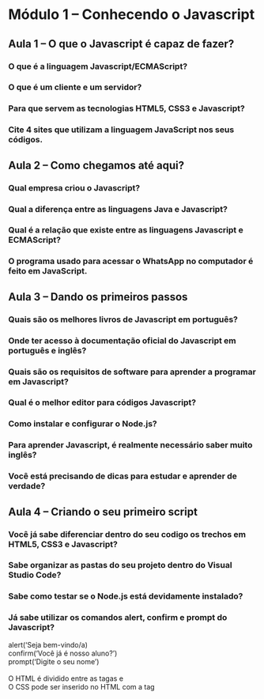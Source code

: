 # Módulo 1 – Conhecendo o Javascript

## Aula 1 – O que o Javascript é capaz de fazer?

### O que é a linguagem Javascript/ECMAScript?
### O que é um cliente e um servidor?
### Para que servem as tecnologias HTML5, CSS3 e Javascript?
### Cite 4 sites que utilizam a linguagem JavaScript nos seus códigos.


## Aula 2 – Como chegamos até aqui?

### Qual empresa criou o Javascript?
### Qual a diferença entre as linguagens Java e Javascript?
### Qual é a relação que existe entre as linguagens Javascript e ECMAScript?
### O programa usado para acessar o WhatsApp no computador é feito em JavaScript.


## Aula 3 – Dando os primeiros passos

### Quais são os melhores livros de Javascript em português?
### Onde ter acesso à documentação oficial do Javascript em português e inglês?
### Quais são os requisitos de software para aprender a programar em Javascript?
### Qual é o melhor editor para códigos Javascript?
### Como instalar e configurar o Node.js?
### Para aprender Javascript, é realmente necessário saber muito inglês?
### Você está precisando de dicas para estudar e aprender de verdade?


## Aula 4 – Criando o seu primeiro script

### Você já sabe diferenciar dentro do seu codigo os trechos em HTML5, CSS3 e Javascript?
### Sabe organizar as pastas do seu projeto dentro do Visual Studio Code?
### Sabe como testar se o Node.js está devidamente instalado?

### Já sabe utilizar os comandos alert, confirm e prompt do Javascript?

alert(‘Seja bem-vindo/a)
<br>confirm(‘Você já é nosso aluno?’)
<br>prompt(‘Digite o seu nome’)
<br>
<br>O HTML é dividido entre as tagas <head> e <body>
<br>O CSS pode ser inserido no HTML com a tag <style>
<br>O JavaScript pode ser inserido no HTML com a tag <script>

# Módulo 2 – Comandos Básicos do Javascript

## Aula 5 – Variáveis e Tipos Primitivos

### Como criar comentários?

//            → uma única linha de código
<br>/*    
<br>*/    → mais de uma linha de código

### O que são variáveis?

A memória do computador tem espaços delimitados para receber valores (assim como vagas no estacionamento).

### Como declarar variáveis no Javascript?

A vaga a1 = carro1
<br>(leia: a vaga a1 recebe o carro1)
<br>a1 = carro2
<br>(o carro1 saiu e entrou o carro2)
<br>a1 = null
<br>(a vaga está nula)
<br>
<br>var n1 = 5      → int: número inteiro
<br>var n2 = 8.5    → float: número real
<br>var n3 = 15     → int: número inteiro
<br>
<br>var s1 = “São Paulo”
<br>var s2 = ‘Lumpa’
<br>var s3 = `Janeiro`

### Regras para nomear as variáveis

<ul>
  <li>Podem começar com letra, $ ou _</li>
  <li>Não podem começar com números</li>
  <li>É possível usar letras ou números</li>
  <li>É possível usar acentos e símbolos</li>
  <li>Não podem conter espaços</li>
  <li>Não podem ser palavras reservadas</li>
</ul>

### Para entrar no Node, você vai precisar entrar no VS Code e digitar “crtl + shift + `” 

<ul>
  <li>digitar: node</li>
  <li>para limpar tela: ctrl + l</li>
  <li>para sair: .exit</li>
</ul>

### Quais são os tipos primitivos do Javascript?

#### Os tipos primordiais:

<ul>
  <li>Number:   5     18    -12    3.14</li>
  <li>String: “Google”    ‘Javascript’    `Maria`    ‘12553-120’</li>
  <li>Boolean: true     false</li>
</ul>
  
#### Outros tipos:

<ul> 
  <li>Tipos internos de Number:</li>
      <ul> 
        <li>Infinity</li>
        <li>NaN (not a number)</li>
      </ul>
  <li>Null</li>
  <li>Undefined</li>
  <li>Tipo interno de Object</li>
      <ul> 
        <li>Array</li>
      </ul>
  <li>Function</li>
</ul>
 
### Como conferir qual o tipo da variável que foi declarada?

typeof  → saber qual é o tipo da variavel
<br>Colocar no terminal (Node): 
<br>var num = 200
<br>typeof num

### Consegue entender o que significa colocar um valor null dentro de uma variável em Javascript?

Null é representa um valor nulo ou vazio, e aponta para um objeto inexistente.

  
## Aula 6 – Tratamento de dados

### Como guardar o resultado de um prompt dentro de uma variável?

var nome = prompt(‘Qual é o seu nome’)

### Concatenação: para juntar a string com a variável
alert(‘É um prazer te conhecer, ‘ + nome)  

### Como somar variáveis?
var num1 = prompt(‘Digite um número: ‘)
<br>var num2 = prompt(‘Digite outro número: ‘)
<br>var sum = num1 + num2
<br>alert(‘A soma dos valores é “ + sum)

### Como manipular dados e fazer a conversão?

O sinal de + serve tanto para somar quanto para concatenar:
- soma: number + number
- concatenar: string + string

O prompt retorna, por padrão, uma string. Então é preciso converter as variáveis num1 e num2 para number.

### Como converter String para Número em JavaScript?

Para converter string → número:
- Number.parseInt(n): converte para número inteiro
- Number.parseFloat(n): converte para número real

Na versão atualizada do Javascript, ele faz a conversão de forma automática: Number(n)

### Como converter Número para String em JavaScript?

Para converter número → string:
- String(n)
- n.toString()


var s = ‘JavaScript’
- ‘Eu estou aprendendo s’              // não faz interpolação
- ‘Eu estou aprendendo ‘ + s           // usa concatenação
- `Eu estou aprendendo ${s}`           // usa template string

### Interpolação (Template string)
- Nova forma de criar strings e tornar o seu código um pouco mais legível
- `O aluno ${nome} com ${idade} tirou a nota ${nota} ` 

### Formatando strings:

var s = ‘Javascript’
- s.lenght              → quantos caracteres a string tem
- s.toUpperCase()       → tudo para maiúsculas
- s.toLowerCase()       → tudo para minúsculas

### Consegue formatar um número para que ele se pareça com um valor monetário?

Exemplo:
<body>
  <script>
	var nome = prompt("Qual é o seu nome?")

//o prompt recebe o valor em string, entao voce precisa converter a string para numero real (float)
	
	var saldo = Number.parseFloat(prompt("Quanto quer depositar?"))
  		document.write(`Olá, ${nome}! <br> Seu nome tem ${nome.length} letras.<br>`)
  		document.write(`Seu nome em maiúsculas é ${nome.toUpperCase()}.<br>`)
  
  //transformar para Reais
	
	saldoFixado = saldo.toLocaleString("pt-BR", {style: "currency", currency: "BRL"})

  	
	document.write(`Depósito realizado. <br> Agora seu saldo é de ${saldoFixado}.`)
  
//coloca duas casas decimais e troca o ponto pela vírgula para ficar em reais
//saldoFixado = saldo.toFixed(2).replace(".", ",")

  </script>
</body>

## Aula 7 – Operadores (parte 1)
	
Quais são os operadores do Javascript?

### Aritméticos
3 + 2 → 5
<br>3 - 2→ 5
<br>3 * 2→ 6
<br>3 / 2→ 1.5
<br>3 % 2→ 1
<br>3 ** 2→ 9

### Atribuição
var a = 5 + 3    →8
<br>var b = a % 5  → 3 
<br>var c = 5 * c ** 2 → 45
<br>var d = 10 – a / 2  → 6
<br>var e = 6 * 2 / d → 2
<br>var f = b % e + 4 / e → 3

#### Auto-atribuições

var n = 3 → n = 3

<br>n = n + 3 → n = 7
<br>n = n – 5 → n = 2

#### Simplificando as operações

n = n + 3 → n+= 3
<br>n = n – 5 → n -= 5 

### Qual a ordem de precedência dos operadores em JavaScript?

Parêntesis, potência, multiplicação, divisão, resto, adição, subtração.
<br>5 + 3 / 2 → 5 + (3 / 2) → 6.5

### Como usar os operadores de incremento (pré-incremento e pós-incremento) no JavaScript?

#### Pré-incremento
var x = 5
<br>x = x + 1 → x++ → 6
<br>x = x – 1 →  x--  → 5

#### Pós-incremento
var x = 4
<br>x = x + 1 → ++x → 5
<br>x = x – 1 →  --x  → 4

## Aula 8 – Operadores (parte 2)
	
### Relacionais
- >   → maior
- <    → menor
- >=  → maior ou igual
- <=  → menor ou igual
- ==  → igual
- !=   → diferente

#### Exemplos:
preço >= 200.50
<br>idade < 18
<br>curso == ‘Javascript’
<br>n1 != n2

#### Identidade:
5 == 5    → true
<br>5 == ‘5’  → true (é igual? O valor é igual.)
<br>5 === ‘5’  → falso (é idêntico? O valor e tipo não são iguais.)
<br>5 === ‘5’  → true (é idêntico? O valor e tipo são iguais.)

### Lógicos

#### !  → negação

! true →false
<br>! false → true

#### &&  → conjunção (E)

true && true → true
<br>true && false → false
<br>false && true → false
<br>false && false → false
<br>
<br>A condição só me satisfaz se as duas forem verdadeiras.

#### ||  → disjunção (OU)

true && true → true
<br>true && false → true
<br>false && true → true
<br>false && false → false
<br>
<br>A condição me satisfaz se pelo menos um for verdadeiro.

##### Exemplo 1:
var a = 5
<br>var b = 8
<br>
<br>a > b && b % 2 == 0 
<br>false  &&  true → false
<br>
<br>a < b || b / 2 == 2 
<br>true  ||  false → true

#### Exemplo 2:
idade >= 15 && idade <= 17
<br>estado == ‘RJ’ || estado == ‘SP’
<br>salario > 2500 && sexo != ‘masculino’

### Ordem de precedência das operações

<br>Primeiro ele faz os operadores aritméticos, depois relacionais e depois lógicos.
<br>Primeiro ele faz o NÃO, depois o E, depois o OU. 
<br>
<br>Aritméticos > Relacionais > Lógicos (Não > E > OU)

### Ternário

?
<br>:
<br>
<br>teste ? true : false
<br>media >= 7 ? ‘Aprovado’ : ‘Reprovado’

#### Exemplo 1:
var media = 9
<br>
<br>media >= 7 ? ‘Aprovado’ : ‘Reprovado’      
<br>→ ‘Aprovado’
<br>
<br>media -= 3     
<br>media >= 7 ? ‘Aprovado’ : ‘Reprovado’      
<br>→ ‘Reprovado’

#### Exemplo 2:

var x = 8
<br>
<br>var res = x % 2 == 0 ? 5 : 9
<br>
<br>como (x % 2 == 0) é true 
<br>→ 5

#### Exemplo 3:

var idade = 19
<br>var entradaBar = idade >= 18 ? ‘Pode entrar.’ : ‘Não pode entrar.’
<br>entradaBar
<br>→ ‘Pode entrar.’
<br>
<br>idade -= 5
<br>var entradaBar = idade >= 18 ? ‘Pode entrar.’ : ‘Não pode entrar.’
<br>entradaBar
<br>→ ‘Não pode entrar.’
  
# Módulo 3 – Entendendo o DOM

  
  
  
